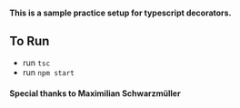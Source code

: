 #### This is a sample practice setup for typescript decorators.

## To Run
- run `tsc`
- run `npm start`

#### Special thanks to Maximilian Schwarzmüller